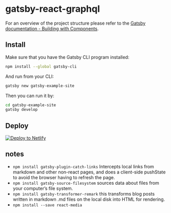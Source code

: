 # gatsby-react-graphql


For an overview of the project structure please refer to the [Gatsby documentation - Building with Components](https://www.gatsbyjs.org/docs/building-with-components/).


## Install

Make sure that you have the Gatsby CLI program installed:
```sh
npm install --global gatsby-cli
```

And run from your CLI:
```sh
gatsby new gatsby-example-site
```

Then you can run it by:
```sh
cd gatsby-example-site
gatsby develop
```

## Deploy

[![Deploy to Netlify](https://www.netlify.com/img/deploy/button.svg)](https://app.netlify.com/start/deploy?repository=https://github.com/gatsbyjs/gatsby-starter-default)


## notes

- `npm install gatsby-plugin-catch-links` Intercepts local links from markdown and other non-react pages, and does a client-side pushState to avoid the browser having to refresh the page.
- `npm install gatsby-source-filesystem` sources data about files from your computer’s file system.
- `npm install gatsby-transformer-remark` this transforms blog posts written in markdown .md files on the local disk into HTML for rendering.
- `npm install --save react-media`